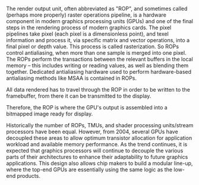 The render output unit, often abbreviated as "ROP", and sometimes called (perhaps more properly) raster operations pipeline, is a hardware component in modern graphics processing units (GPUs) and one of the final steps in the rendering process of modern graphics cards. The pixel pipelines take pixel (each pixel is a dimensionless point), and texel information and process it, via specific matrix and vector operations, into a final pixel or depth value. This process is called rasterization. So ROPs control antialiasing, when more than one sample is merged into one pixel. The ROPs perform the transactions between the relevant buffers in the local memory – this includes writing or reading values, as well as blending them together. Dedicated antialiasing hardware used to perform hardware-based antialiasing methods like MSAA is contained in ROPs.

All data rendered has to travel through the ROP in order to be written to the framebuffer, from there it can be transmitted to the display.

Therefore, the ROP is where the GPU's output is assembled into a bitmapped image ready for display.

Historically the number of ROPs, TMUs, and shader processing units/stream processors have been equal. However, from 2004, several GPUs have decoupled these areas to allow optimum transistor allocation for application workload and available memory performance. As the trend continues, it is expected that graphics processors will continue to decouple the various parts of their architectures to enhance their adaptability to future graphics applications. This design also allows chip makers to build a modular line-up, where the top-end GPUs are essentially using the same logic as the low-end products.
